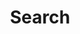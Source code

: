 ---
title: "Search"
layout: search
permalink: /search/
author_profile: true
sidebar_main: true

sidebar:
  nav: "sidebar-category"
---